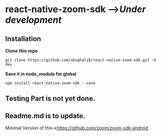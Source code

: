 # react-native-zoom-sdk -->*Under development*

## Installation

**Clone this repo**
```
git clone https://github.com/abughalib/react-native-zoom-sdk.git -b dev
```
**Save it in node_module for global**
```
npm install react-native-zoom-sdk --save
```

## Testing Part is not yet done.

## Readme.md is to update.

Minimal Version of this->https://github.com/zoom/zoom-sdk-android
